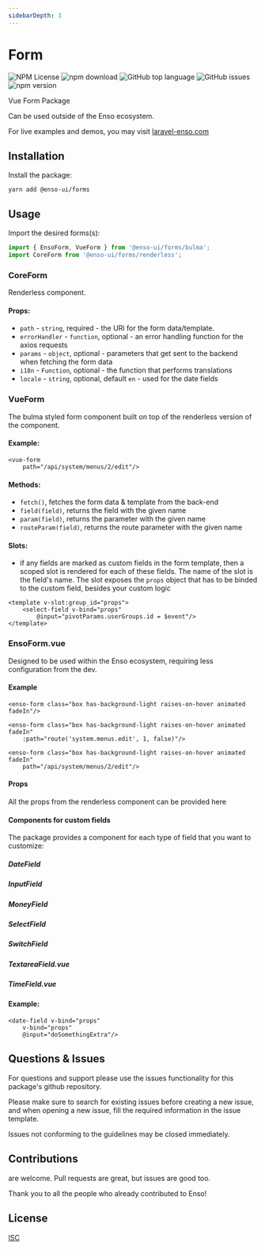 ```yaml
---
sidebarDepth: 3
---
```


# Form

![NPM License](https://img.shields.io/npm/l/@enso-ui/forms.svg)
![npm download](https://img.shields.io/npm/dm/@enso-ui/forms.svg)
![GitHub top language](https://img.shields.io/github/languages/top/enso-ui/forms.svg)
![GitHub issues](https://img.shields.io/github/issues/enso-ui/forms.svg)
![npm version](https://img.shields.io/npm/v/@enso-ui/forms.svg)

Vue Form Package

Can be used outside of the Enso ecosystem.

For live examples and demos, you may visit [laravel-enso.com](https://www.laravel-enso.com)

## Installation

Install the package:
```
yarn add @enso-ui/forms
```

## Usage

Import the desired forms(s):
```js
import { EnsoForm, VueForm } from '@enso-ui/forms/bulma';
import CoreForm from '@enso-ui/forms/renderless';
```

### CoreForm

Renderless component.

#### Props: 
- `path` - `string`, required - the URI for the form data/template.
- `errorHandler` - `function`, optional - an error handling function for the axios requests
- `params` - `object`, optional - parameters that get sent to the backend when fetching the form data
- `i18n` - `Function`, optional - the function that performs translations
- `locale` - `string`, optional, default `en` - used for the date fields

### VueForm

The bulma styled form component built on top of the renderless version of the component.

#### Example:
```vue
<vue-form
    path="/api/system/menus/2/edit"/>
```

#### Methods:
- `fetch()`, fetches the form data & template from the back-end
- `field(field)`, returns the field with the given name
- `param(field)`, returns the parameter with the given name
- `routeParam(field)`, returns the route parameter with the given name

#### Slots:
- if any fields are marked as custom fields in the form template, then a scoped slot is rendered for each of these
fields. The name of the slot is the field's name. The slot exposes the `props` object that has to be binded to the custom field, besides your custom logic

```vue
<template v-slot:group_id="props">
    <select-field v-bind="props"
        @input="pivotParams.userGroups.id = $event"/>
</template>
```
### EnsoForm.vue

Designed to be used within the Enso ecosystem, requiring less configuration from the dev.

#### Example

```vue
<enso-form class="box has-background-light raises-on-hover animated fadeIn"/>
```

```vue
<enso-form class="box has-background-light raises-on-hover animated fadeIn"
    :path="route('system.menus.edit', 1, false)"/>
```

```vue
<enso-form class="box has-background-light raises-on-hover animated fadeIn"
    path="/api/system/menus/2/edit"/>
```

#### Props

All the props from the renderless component can be provided here

#### Components for custom fields

The package provides a component for each type of field that you want to customize:

##### DateField
##### InputField
##### MoneyField
##### SelectField
##### SwitchField
##### TextareaField.vue
##### TimeField.vue

#### Example:
```vue
<date-field v-bind="props"
    v-bind="props"
    @input="doSomethingExtra"/>
```

## Questions & Issues

For questions and support please use the issues functionality
for this package's github repository.

Please make sure to search for existing issues before creating a new issue,
and when opening a new issue, fill the required information in the issue template.

Issues not conforming to the guidelines may be closed immediately.

## Contributions

are welcome. Pull requests are great, but issues are good too.

Thank you to all the people who already contributed to Enso!

## License

[ISC](https://opensource.org/licenses/ISC)
